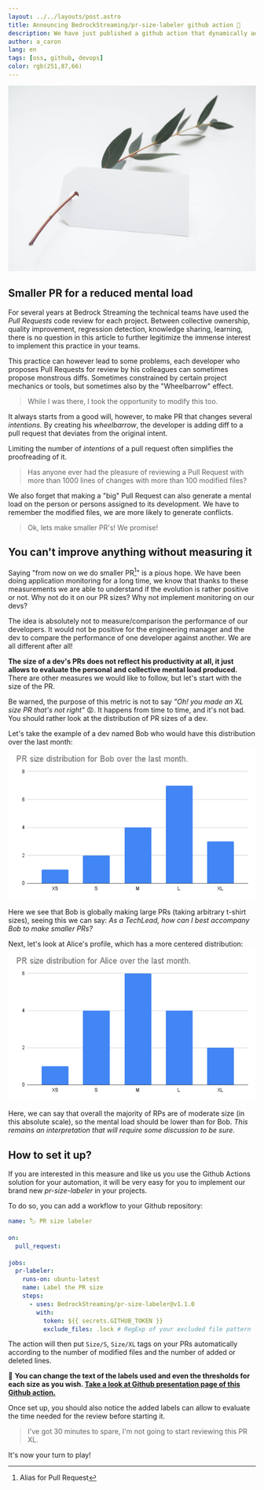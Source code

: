 ```yaml
---
layout: ../../layouts/post.astro
title: Announcing BedrockStreaming/pr-size-labeler github action 🎉
description: We have just published a github action that dynamically adds size labels to _Pull Requests_ based on the size of the diff and the number of modified files.
author: a_caron
lang: en
tags: [oss, github, devops]
color: rgb(251,87,66)
---
```


![laurel branch with a white paper label](../../../../images/posts/pr-size-labeler/helena-hertz-wWZzXlDpMog-unsplash.jpg)

## Smaller PR for a reduced mental load

For several years at Bedrock Streaming the technical teams have used the _Pull Requests_ code review for each project. 
Between collective ownership, quality improvement, regression detection, knowledge sharing, learning, there is no question in this article to further legitimize the immense interest to implement this practice in your teams.

This practice can however lead to some problems, each developer who proposes Pull Requests for review by his colleagues can sometimes propose monstrous diffs.
Sometimes constrained by certain project mechanics or tools, but sometimes also by the "Wheelbarrow" effect.

> While I was there, I took the opportunity to modify this too.

It always starts from a good will, however, to make PR that changes several _intentions_. 
By creating his _wheelbarrow_, the developer is adding diff to a pull request that deviates from the original intent.

Limiting the number of _intentions_ of a pull request often simplifies the proofreading of it.

> Has anyone ever had the pleasure of reviewing a Pull Request with more than 1000 lines of changes with more than 100 modified files?

We also forget that making a "big" Pull Request can also generate a mental load on the person or persons assigned to its development. 
We have to remember the modified files, we are more likely to generate conflicts.

> Ok, lets make smaller PR's! We promise!

## You can't improve anything without measuring it

Saying "from now on we do smaller PR[^pr]" is a pious hope.
We have been doing application monitoring for a long time, we know that thanks to these measurements we are able to understand if the evolution is rather positive or not.
Why not do it on our PR sizes?
Why not implement monitoring on our devs?

The idea is absolutely not to measure/comparison the performance of our developers. 
It would not be positive for the engineering manager and the dev to compare the performance of one developer against another. 
We are all different after all!

**The size of a dev's PRs does not reflect his productivity at all, it just allows to evaluate the personal and collective mental load produced.**
There are other measures we would like to follow, but let's start with the size of the PR.

Be warned, the purpose of this metric is not to say _"Oh! you made an XL size PR that's not right"_ 😡.
It happens from time to time, and it's not bad.
You should rather look at the distribution of PR sizes of a dev.

Let's take the example of a dev named Bob who would have this distribution over the last month:
![PR size distribution for Bob over the last month.](../../../../images/posts/pr-size-labeler/PR-size-distribution-for-Bob-over-the-last-month.png)

Here we see that Bob is globally making large PRs (taking arbitrary t-shirt sizes), seeing this we can say: _As a TechLead, how can I best accompany Bob to make smaller PRs?_

Next, let's look at Alice's profile, which has a more centered distribution:
![PR size distribution for Alice over the last month.](../../../../images/posts/pr-size-labeler/pr-size-distribution-for-alice-over-the-last-month.png)

Here, we can say that overall the majority of RPs are of moderate size (in this absolute scale), so the mental load should be lower than for Bob.
_This remains an interpretation that will require some discussion to be sure._

[^pr]: Alias for Pull Request

## How to set it up?  

If you are interested in this measure and like us you use the Github Actions solution for your automation, it will be very easy for you to implement our brand new _pr-size-labeler_ in your projects.

To do so, you can add a workflow to your Github repository:

```yaml
name: 🏷 PR size labeler

on: 
  pull_request:

jobs:
  pr-labeler:
    runs-on: ubuntu-latest
    name: Label the PR size
    steps:
      - uses: BedrockStreaming/pr-size-labeler@v1.1.0
        with:
          token: ${{ secrets.GITHUB_TOKEN }}
          exclude_files: .lock # RegExp of your excluded file pattern
```

The action will then put `Size/S`, `Size/XL` tags on your PRs automatically according to the number of modified files and the number of added or deleted lines.

🧙‍ **You can change the text of the labels used and even the thresholds for each size as you wish.
[Take a look at Github presentation page of this Github action.](https://github.com/marketplace/actions/pull-request-auto-size-labeler)**

Once set up, you should also notice the added labels can allow to evaluate the time needed for the review before starting it.

> I've got 30 minutes to spare, I'm not going to start reviewing this PR XL.

It's now your turn to play!
